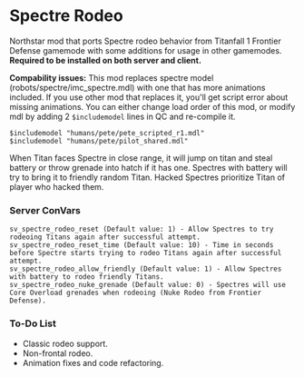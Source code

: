 # Spectre Rodeo
Northstar mod that ports Spectre rodeo behavior from Titanfall 1 Frontier Defense gamemode with some additions for usage in other gamemodes.
__Required to be installed on both server and client.__

__Compability issues:__ This mod replaces spectre model (robots/spectre/imc_spectre.mdl) with one that has more animations included. 
If you use other mod that replaces it, you'll get script error about missing animations. You can either change load order of this mod, or modify mdl by adding 2 `$includemodel` lines in QC and re-compile it. 
```
$includemodel "humans/pete/pete_scripted_r1.mdl"
$includemodel "humans/pete/pilot_shared.mdl"
```

When Titan faces Spectre in close range, it will jump on titan and steal battery or throw grenade into hatch if it has one.
Spectres with battery will try to bring it to friendly random Titan. Hacked Spectres prioritize Titan of player who hacked them.

### Server ConVars
```
sv_spectre_rodeo_reset (Default value: 1) - Allow Spectres to try rodeoing Titans again after successful attempt.
sv_spectre_rodeo_reset_time (Default value: 10) - Time in seconds before Spectre starts trying to rodeo Titans again after successful attempt.
sv_spectre_rodeo_allow_friendly (Default value: 1) - Allow Spectres with battery to rodeo friendly Titans.
sv_spectre_rodeo_nuke_grenade (Default value: 0) - Spectres will use Core Overload grenades when rodeoing (Nuke Rodeo from Frontier Defense).
```

### To-Do List
- Classic rodeo support.
- Non-frontal rodeo.
- Animation fixes and code refactoring.